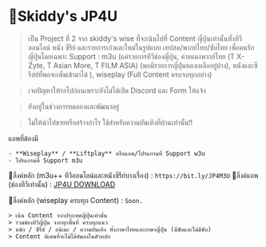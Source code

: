 # 🌸Skiddy's JP4U
> เป็น Project ที่ 2 จาก skiddy's wise ที่จะเน้นไปที่ Content ญี่ปุ่นเท่านั้นทั้งทีวีออนไลน์ หนัง ซีรีย์ และรายการเก่าและใหม่ในรูปแบบ เทปสด/พากย์ไทย/ซับไทย เพื่อคนรักญี่ปุ่นโดยเฉพาะ
> Support : m3u (แค่รายการทีวีช่องญี่ปุ่น, ค่ายแดงพากย์ไทย (T X-Zyte, T Asian More, T FILM ASIA) (พอมีรายการญี่ปุ่นหลงเหลืออยู่บ้าง), หนังและซีรีสย์ที่พอจะเพิ่มเข้ามาได้ ), wiseplay (Full Content ครบจบทุกอย่าง)

> เจอปัญหาให้รอไปก่อนเพราะยังไม่ได้เปิด Discord และ Form ให้แจ้ง

> ยังอยู่ในช่วงการทดลองและพัฒนาอยู่

> ไม่ให้นำไปขายหรือสร้างกำไร ใช้สำหรับความบันเทิงที่บ้านเท่านั้น!!


แอพที่ต้องมี
```
- **Wiseplay** / **Liftplay** หรือแอพ/โปรแกรมที่ Support w3u
- โปรแกรมที่ Support m3u
```

📎ลิ้งค์หลัก (m3u++ ทีวีออนไลน์และหนังซีรีย์บางเรื่อง) : `https://bit.ly/JP4M3U`
📎ลิ้งค์แอพ (ช่องทีวีเท่านั้น) : [JP4U DOWNLOAD](https://www.mediafire.com/file/wov4wqocedw6nnr/JP4U111_compiled.apk/file)

📎ลิ้งค์หลัก (wiseplay ครบทุก Content) : `Soon.`

```
> เน้น Content จากประเทศญี่ปุ่นเท่านั้น
> รวมช่องทีวีญี่ปุ่น จากทุกพื้นที่ ครบทุกแนว
> หนัง / ซีรี่ส์ / อนิเมะ / ความบันเทิง ทั้งภาษาไทยและภาษาญี่ปุ่น (มีซับและไม่มีซับ)
> Content พิเศษที่จะไม่ได้อัพลงในตัวหลัก
```
